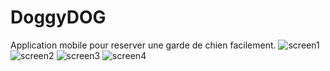 # DoggyDOG
Application mobile pour reserver une garde de chien facilement.
![screen1](https://github.com/user-attachments/assets/b176f75b-bea6-4458-958f-7e56c0420f98)
![screen2](https://github.com/user-attachments/assets/f8f79989-521f-4658-9262-9cc5446157ea)
![screen3](https://github.com/user-attachments/assets/16dada24-0238-4aff-9b73-eb90ebeab61a)
![screen4](https://github.com/user-attachments/assets/5a45e253-709d-46ca-b2b0-f47d9df52fd0)
